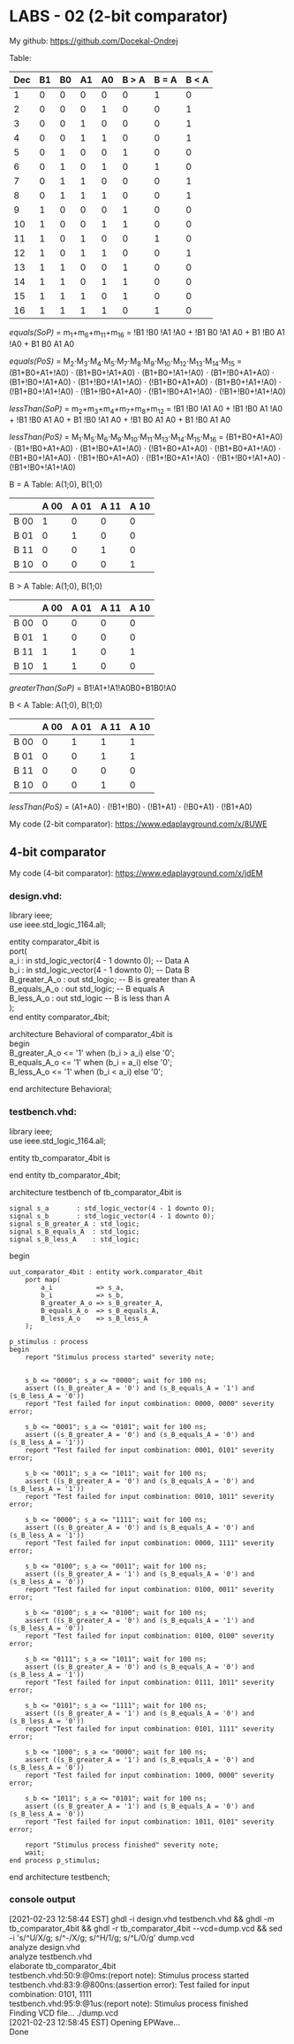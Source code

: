 # LABS - 02 (2-bit comparator)

My github: https://github.com/Docekal-Ondrej

Table:

| Dec | B1 | B0 | A1 | A0 | B > A | B = A | B < A |
| --- | -- | -- | -- | -- | ----- | ----- | ----- |
|  1  |  0 |  0 |  0 |  0 |   0   |   1   |   0   |
|  2  |  0 |  0 |  0 |  1 |   0   |   0   |   1   |
|  3  |  0 |  0 |  1 |  0 |   0   |   0   |   1   |
|  4  |  0 |  0 |  1 |  1 |   0   |   0   |   1   |
|  5  |  0 |  1 |  0 |  0 |   1   |   0   |   0   |
|  6  |  0 |  1 |  0 |  1 |   0   |   1   |   0   |
|  7  |  0 |  1 |  1 |  0 |   0   |   0   |   1   |
|  8  |  0 |  1 |  1 |  1 |   0   |   0   |   1   |
|  9  |  1 |  0 |  0 |  0 |   1   |   0   |   0   |
|  10 |  1 |  0 |  0 |  1 |   1   |   0   |   0   |
|  11 |  1 |  0 |  1 |  0 |   0   |   1   |   0   |
|  12 |  1 |  0 |  1 |  1 |   0   |   0   |   1   |
|  13 |  1 |  1 |  0 |  0 |   1   |   0   |   0   |
|  14 |  1 |  1 |  0 |  1 |   1   |   0   |   0   |
|  15 |  1 |  1 |  1 |  0 |   1   |   0   |   0   |
|  16 |  1 |  1 |  1 |  1 |   0   |   1   |   0   |

_equals(SoP)_ = m<sub>1</sub>+m<sub>6</sub>+m<sub>11</sub>+m<sub>16</sub> = !B1 !B0 !A1 !A0 + !B1 B0 !A1 A0 + B1 !B0 A1 !A0 + B1 B0 A1 A0

_equals(PoS)_ = M<sub>2</sub>⋅M<sub>3</sub>⋅M<sub>4</sub>⋅M<sub>5</sub>⋅M<sub>7</sub>⋅M<sub>8</sub>⋅M<sub>9</sub>⋅M<sub>10</sub>⋅M<sub>12</sub>⋅M<sub>13</sub>⋅M<sub>14</sub>⋅M<sub>15</sub> = (B1+B0+A1+!A0) ⋅ (B1+B0+!A1+A0) ⋅ (B1+B0+!A1+!A0) ⋅ (B1+!B0+A1+A0) ⋅ (B1+!B0+!A1+A0) ⋅ (B1+!B0+!A1+!A0) ⋅ (!B1+B0+A1+A0) ⋅ (B1+B0+!A1+!A0) ⋅ (!B1+B0+!A1+!A0) ⋅ (!B1+!B0+A1+A0) ⋅ (!B1+!B0+A1+!A0) ⋅ (!B1+!B0+!A1+!A0)

_lessThan(SoP)_ = m<sub>2</sub>+m<sub>3</sub>+m<sub>4</sub>+m<sub>7</sub>+m<sub>8</sub>+m<sub>12</sub> = !B1 !B0 !A1 A0 + !B1 !B0 A1 !A0 + !B1 !B0 A1 A0 + B1 !B0 !A1 A0 + !B1 B0 A1 A0 + B1 !B0 A1 A0

_lessThan(PoS)_ = M<sub>1</sub>⋅M<sub>5</sub>⋅M<sub>6</sub>⋅M<sub>9</sub>⋅M<sub>10</sub>⋅M<sub>11</sub>⋅M<sub>13</sub>⋅M<sub>14</sub>⋅M<sub>15</sub>⋅M<sub>16</sub> = (B1+B0+A1+A0) ⋅ (B1+!B0+A1+A0) ⋅ (B1+!B0+A1+!A0) ⋅ (!B1+B0+A1+A0) ⋅ (!B1+B0+A1+!A0) ⋅ (!B1+B0+!A1+A0) ⋅ (!B1+!B0+A1+A0) ⋅ (!B1+!B0+A1+!A0) ⋅ (!B1+!B0+!A1+A0) ⋅ (!B1+!B0+!A1+!A0)

B = A Table:
A(1;0), B(1;0)

|   | A 00| A 01| A 11| A 10|
|-----|---|-----|-----|-----|
| B 00| 1 |  0  |  0  |  0  |
| B 01| 0 |  1  |  0  |  0  |
| B 11| 0 |  0  |  1  |  0  |
| B 10| 0 |  0  |  0  |  1  |

B > A Table:
A(1;0), B(1;0)

|   | A 00| A 01| A 11| A 10|
|-----|---|-----|-----|-----|
| B 00| 0 |  0  |  0  |  0  |
| B 01| 1 |  0  |  0  |  0  |
| B 11| 1 |  1  |  0  |  1  |
| B 10| 1 |  1  |  0  |  0  |

_greaterThan(SoP)_ = B1!A1+!A1!A0B0+B1B0!A0

B < A Table:
A(1;0), B(1;0)

|   | A 00| A 01| A 11| A 10|
|-----|---|-----|-----|-----|
| B 00| 0 |  1  |  1  |  1  |
| B 01| 0 |  0  |  1  |  1  |
| B 11| 0 |  0  |  0  |  0  |
| B 10| 0 |  0  |  1  |  0  |

_lessThan(PoS)_ = (A1+A0) ⋅ (!B1+!B0) ⋅ (!B1+A1) ⋅ (!B0+A1) ⋅ (!B1+A0)

My code (2-bit comparator): https://www.edaplayground.com/x/8UWE

## 4-bit comparator

My code (4-bit comparator): https://www.edaplayground.com/x/jdEM

### design.vhd:

library ieee;  
use ieee.std_logic_1164.all;

entity comparator_4bit is  
    port(  
        a_i           : in  std_logic_vector(4 - 1 downto 0); -- Data A  
        b_i           : in  std_logic_vector(4 - 1 downto 0); -- Data B  
        B_greater_A_o : out std_logic; -- B is greater than A  
        B_equals_A_o  : out std_logic; -- B equals A  
        B_less_A_o    : out std_logic  -- B is less than A  
    );  
end entity comparator_4bit;

architecture Behavioral of comparator_4bit is  
begin  
	B_greater_A_o <= '1' when (b_i > a_i) else '0';  
	B_equals_A_o  <= '1' when (b_i = a_i) else '0';  
	B_less_A_o    <= '1' when (b_i < a_i) else '0';  

end architecture Behavioral;

### testbench.vhd:

library ieee;  
use ieee.std_logic_1164.all;  

entity tb_comparator_4bit is

end entity tb_comparator_4bit;

architecture testbench of tb_comparator_4bit is
  
    signal s_a       : std_logic_vector(4 - 1 downto 0);  
    signal s_b       : std_logic_vector(4 - 1 downto 0);  
    signal s_B_greater_A : std_logic;  
    signal s_B_equals_A  : std_logic;  
    signal s_B_less_A    : std_logic;  

begin

    uut_comparator_4bit : entity work.comparator_4bit  
        port map(  
            a_i           => s_a,  
            b_i           => s_b,  
            B_greater_A_o => s_B_greater_A,  
            B_equals_A_o  => s_B_equals_A,  
            B_less_A_o    => s_B_less_A  
        );  

    p_stimulus : process  
    begin  
        report "Stimulus process started" severity note;  


        s_b <= "0000"; s_a <= "0000"; wait for 100 ns;
        assert ((s_B_greater_A = '0') and (s_B_equals_A = '1') and (s_B_less_A = '0'))
        report "Test failed for input combination: 0000, 0000" severity error;
        
        s_b <= "0001"; s_a <= "0101"; wait for 100 ns;
        assert ((s_B_greater_A = '0') and (s_B_equals_A = '0') and (s_B_less_A = '1'))
        report "Test failed for input combination: 0001, 0101" severity error;
        
        s_b <= "0011"; s_a <= "1011"; wait for 100 ns;
        assert ((s_B_greater_A = '0') and (s_B_equals_A = '0') and (s_B_less_A = '1'))
        report "Test failed for input combination: 0010, 1011" severity error;
        
        s_b <= "0000"; s_a <= "1111"; wait for 100 ns;
        assert ((s_B_greater_A = '0') and (s_B_equals_A = '0') and (s_B_less_A = '1'))
        report "Test failed for input combination: 0000, 1111" severity error;
        
        s_b <= "0100"; s_a <= "0011"; wait for 100 ns;
        assert ((s_B_greater_A = '1') and (s_B_equals_A = '0') and (s_B_less_A = '0'))
        report "Test failed for input combination: 0100, 0011" severity error;
        
        s_b <= "0100"; s_a <= "0100"; wait for 100 ns;
        assert ((s_B_greater_A = '0') and (s_B_equals_A = '1') and (s_B_less_A = '0'))
        report "Test failed for input combination: 0100, 0100" severity error;
        
        s_b <= "0111"; s_a <= "1011"; wait for 100 ns;
        assert ((s_B_greater_A = '0') and (s_B_equals_A = '0') and (s_B_less_A = '1'))
        report "Test failed for input combination: 0111, 1011" severity error;
        
        s_b <= "0101"; s_a <= "1111"; wait for 100 ns;
        assert ((s_B_greater_A = '1') and (s_B_equals_A = '0') and (s_B_less_A = '0'))
        report "Test failed for input combination: 0101, 1111" severity error;
        
        s_b <= "1000"; s_a <= "0000"; wait for 100 ns;
        assert ((s_B_greater_A = '1') and (s_B_equals_A = '0') and (s_B_less_A = '0'))
        report "Test failed for input combination: 1000, 0000" severity error;
        
        s_b <= "1011"; s_a <= "0101"; wait for 100 ns;
        assert ((s_B_greater_A = '1') and (s_B_equals_A = '0') and (s_B_less_A = '0'))
        report "Test failed for input combination: 1011, 0101" severity error;

        report "Stimulus process finished" severity note;
        wait;
    end process p_stimulus;

end architecture testbench;

### console output

[2021-02-23 12:58:44 EST] ghdl -i design.vhd testbench.vhd  && ghdl -m  tb_comparator_4bit && ghdl -r  tb_comparator_4bit   --vcd=dump.vcd && sed -i 's/^U/X/g; s/^-/X/g; s/^H/1/g; s/^L/0/g' dump.vcd  
analyze design.vhd  
analyze testbench.vhd  
elaborate tb_comparator_4bit  
testbench.vhd:50:9:@0ms:(report note): Stimulus process started  
testbench.vhd:83:9:@800ns:(assertion error): Test failed for input combination: 0101, 1111  
testbench.vhd:95:9:@1us:(report note): Stimulus process finished  
Finding VCD file...
./dump.vcd  
[2021-02-23 12:58:45 EST] Opening EPWave...  
Done
